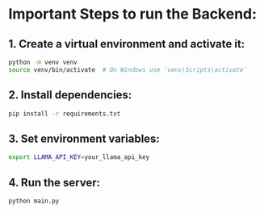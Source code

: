 # Important Steps to run the Backend:

## 1. Create a virtual environment and activate it:
```bash
python -m venv venv
source venv/bin/activate  # On Windows use `venv\Scripts\activate`
```

## 2. Install dependencies:
```bash
pip install -r requirements.txt
```

## 3. Set environment variables:
```bash
export LLAMA_API_KEY=your_llama_api_key
```

## 4. Run the server:
```bash
python main.py
```